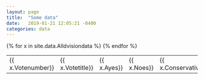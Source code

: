 ```yaml
---
layout: page
title:  "Some data"
date:   2019-01-21 12:05:21 -0400
categories: data
---
```

<table>
{% for x in site.data.Alldvisiondata %}
  <tr>
   <td>{{ x.Votenumber}}</td>	<td>{{ x.Votetitle}}</td>	<td>{{ x.Ayes}}</td>	<td>{{ x.Noes}}</td>	<td>{{ x.Conservative}}</td>	<td>{{ x.DemocraticUnionistParty}}</td>	<td>{{ x.GreenParty}}</td>	<td>{{ x.Independent}}</td><td>{{ x.Labour}}</td>	<td>{{ x.LabourCoop}}</td>	<td>{{ x.LiberalDemocrat}}</td>	<td>{{ x.PlaidCymru}}</td>	<td>{{ x.ScottishNationalParty}}</td>	<td>{{ x.GrandTotal}}</td>

  <tr>
{% endfor %}
</table>
